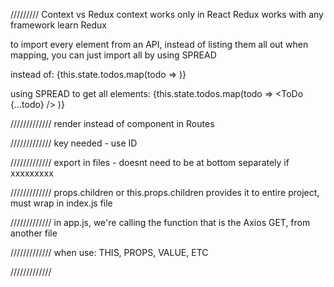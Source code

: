 
/////////
Context vs Redux
context works only in React
Redux works with any framework
learn Redux

to import every element from an API, instead of listing them all out when mapping, you can just import all by using SPREAD

instead of:
{this.state.todos.map(todo => 
                    <ToDo 
                        title={todo.title}  
                        description ={todo.description} 
                        completed = {todo.completed} 
                        key={todo._id}
                    />
                )}


using SPREAD to get all elements:
{this.state.todos.map(todo => 
    <ToDo  {...todo}
    />
)}

/////////////
render instead of component in Routes

/////////////
key needed - use ID

/////////////
export in files - doesnt need to be at bottom separately if xxxxxxxxx

/////////////
props.children or this.props.children
provides it to entire project, must wrap <App /> in index.js file

/////////////
in app.js, we're calling the function that is the Axios GET, from another file

/////////////
when use: THIS, PROPS, VALUE, ETC

/////////////







